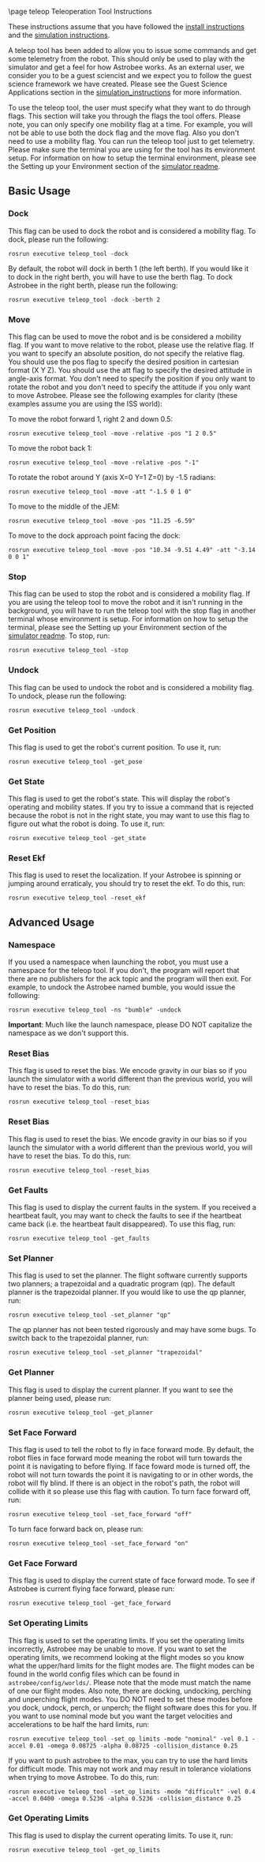 \page teleop Teleoperation Tool Instructions

These instructions assume that you have followed the
[install instructions](../../INSTALL.md) and the
[simulation instructions](../../simulation/sim_overview.md).

A teleop tool has been added to allow you to issue some commands and get some
telemetry from the robot. This should only be used to play with the simulator
and get a feel for how Astrobee works. As an external user, we consider you to
be a guest sciencist and we expect you to follow the guest science framework we
have created. Please see the Guest Science Applications section in the
[simulation_instructions](../../simulation/sim_overview.md#guest-science-applications) for
more information.

To use the teleop tool, the user must specify what they want to do through
flags. This section will take you through the flags the tool offers. Please
note, you can only specify one mobility flag at a time. For example, you
will not be able to use both the dock flag and the move flag. Also you don't
need to use a mobility flag. You can run the teleop tool just to get telemetry.
Please make sure the terminal you are using for the tool has its environment
setup. For information on how to setup the terminal environment, please see
the Setting up your Environment section of the
[simulator readme](../../simulation/sim_overview.md#setting-up-your-environment).


## Basic Usage

### Dock

This flag can be used to dock the robot and is considered a mobility flag. To
dock, please run the following:

    rosrun executive teleop_tool -dock

By default, the robot will dock in berth 1 (the left berth). If you would like
it to dock in the right berth, you will have to use the berth flag. To dock
Astrobee in the right berth, please run the following:

    rosrun executive teleop_tool -dock -berth 2

### Move

This flag can be used to move the robot and is be considered a mobility flag. If
you want to move relative to the robot, please use the relative flag. If you
want to specify an absolute position, do not specify the relative flag. You
should use the pos flag to specify the desired position in cartesian format
(X Y Z). You should use the att flag to specify the desired attitude in
angle-axis format. You don't need to specify the position if you only want to
rotate the robot and you don't need to specify the attitude if you only want to
move Astrobee. Please see the following examples for clarity (these examples
assume you are using the ISS world):

To move the robot forward 1, right 2 and down 0.5:

    rosrun executive teleop_tool -move -relative -pos "1 2 0.5"

To move the robot back 1:

    rosrun executive teleop_tool -move -relative -pos "-1"

To rotate the robot around Y (axis X=0 Y=1 Z=0) by -1.5 radians:

    rosrun executive teleop_tool -move -att "-1.5 0 1 0"

To move to the middle of the JEM:

    rosrun executive teleop_tool -move -pos "11.25 -6.59"

To move to the dock approach point facing the dock:

    rosrun executive teleop_tool -move -pos "10.34 -9.51 4.49" -att "-3.14 0 0 1"

### Stop

This flag can be used to stop the robot and is considered a mobility flag. If
you are using the teleop tool to move the robot and it isn't running in the
background, you will have to run the teleop tool with the stop flag in another
terminal whose environment is setup. For information on how to setup the
terminal, please see the Setting up your Environment section of the
[simulator readme](../../simulation/sim_overview.md#setting-up-your-environment).
To stop, run:

    rosrun executive teleop_tool -stop

### Undock

This flag can be used to undock the robot and is considered a mobility flag. To
undock, please run the following:

    rosrun executive teleop_tool -undock

### Get Position

This flag is used to get the robot's current position. To use it, run:

    rosrun executive teleop_tool -get_pose

### Get State

This flag is used to get the robot's state. This will display the robot's
operating and mobility states. If you try to issue a command that is rejected
because the robot is not in the right state, you may want to use this flag to
figure out what the robot is doing. To use it, run:

    rosrun executive teleop_tool -get_state

### Reset Ekf

This flag is used to reset the localization. If your Astrobee is spinning or
jumping around erraticaly, you should try to reset the ekf. To do this, run:

    rosrun executive teleop_tool -reset_ekf

## Advanced Usage

### Namespace

If you used a namespace when launching the robot, you must use a namespace for
the teleop tool. If you don't, the program will report that there are no
publishers for the ack topic and the program will then exit. For example, to
undock the Astrobee named bumble, you would issue the following:

    rosrun executive teleop_tool -ns "bumble" -undock

**Important**: Much like the launch namespace, please DO NOT capitalize the
namespace as we don't support this.

### Reset Bias

This flag is used to reset the bias. We encode gravity in our bias so if you
launch the simulator with a world different than the previous world, you will
have to reset the bias. To do this, run:

    rosrun executive teleop_tool -reset_bias

### Reset Bias

This flag is used to reset the bias. We encode gravity in our bias so if you
launch the simulator with a world different than the previous world, you will
have to reset the bias. To do this, run:

    rosrun executive teleop_tool -reset_bias

### Get Faults

This flag is used to display the current faults in the system. If you received
a heartbeat fault, you may want to check the faults to see if the heartbeat
came back (i.e. the heartbeat fault disappeared). To use this flag, run:

    rosrun executive teleop_tool -get_faults

### Set Planner

This flag is used to set the planner. The flight software currently supports two
planners; a trapezoidal and a quadratic program (qp). The default planner is the
trapezoidal planner. If you would like to use the qp planner, run:

    rosrun executive teleop_tool -set_planner "qp"

The qp planner has not been tested rigorously and may have some bugs. To switch
back to the trapezoidal planner, run:

    rosrun executive teleop_tool -set_planner "trapezoidal"

### Get Planner

This flag is used to display the current planner. If you want to see the planner
being used, please run:

    rosrun executive teleop_tool -get_planner

### Set Face Forward

This flag is used to tell the robot to fly in face forward mode. By default,
the robot flies in face forward mode meaning the robot will turn towards the
point it is navigating to before flying. If face foward mode is turned off, the
robot will not turn towards the point it is navigating to or in other words, the
robot will fly blind. If there is an object in the robot's path, the robot will
collide with it so please use this flag with caution. To turn face forward off,
run:

    rosrun executive teleop_tool -set_face_forward "off"

To turn face forward back on, please run:

    rosrun executive teleop_tool -set_face_forward "on"

### Get Face Forward

This flag is used to display the current state of face forward mode. To see if
Astrobee is current flying face forward, please run:

    rosrun executive teleop_tool -get_face_forward

### Set Operating Limits

This flag is used to set the operating limits. If you set the operating limits
incorrectly, Astrobee may be unable to move. If you want to set the operating
limits, we recommend looking at the flight modes so you know what the
upper/hard limits for the flight modes are. The flight modes can be found in the
world config files which can be found in `astrobee/config/worlds/`. Please note
that the mode must match the name of one our flight modes. Also note, there
are docking, undocking, perching and unperching flight modes. You DO NOT need
to set these modes before you dock, undock, perch, or unperch; the flight
software does this for you. If you want to use nominal mode but you want the
target velocities and accelerations to be half the hard limits, run:

    rosrun executive teleop_tool -set_op_limits -mode "nominal" -vel 0.1 -accel 0.01 -omega 0.08725 -alpha 0.08725 -collision_distance 0.25

If you want to push astrobee to the max, you can try to use the hard limits for
difficult mode. This may not work and may result in tolerance violations when
trying to move Astrobee. To do this, run:

    rosrun executive teleop_tool -set_op_limits -mode "difficult" -vel 0.4 -accel 0.0400 -omega 0.5236 -alpha 0.5236 -collision_distance 0.25

### Get Operating Limits

This flag is used to display the current operating limits. To use it, run:

    rosrun executive teleop_tool -get_op_limits

